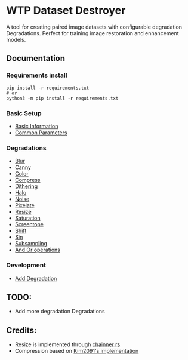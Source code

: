# WTP Dataset Destroyer
A tool for creating paired image datasets with configurable degradation Degradations. Perfect for training image restoration and enhancement models.

## Documentation
### Requirements install
```
pip install -r requirements.txt
# or
python3 -m pip install -r requirements.txt
```
### Basic Setup
- [Basic Information](https://github.com/umzi2/wtp_dataset_destroyer/blob/master/instructions/basic_info.md)
- [Common Parameters](https://github.com/umzi2/wtp_dataset_destroyer/blob/master/instructions/common.md)

### Degradations
- [Blur](https://github.com/umzi2/wtp_dataset_destroyer/blob/master/instructions/blur.md)
- [Canny](https://github.com/umzi2/wtp_dataset_destroyer/blob/master/instructions/canny.md)
- [Color](https://github.com/umzi2/wtp_dataset_destroyer/blob/master/instructions/color.md)
- [Compress](https://github.com/umzi2/wtp_dataset_destroyer/blob/master/instructions/compress.md)
- [Dithering](https://github.com/umzi2/wtp_dataset_destroyer/blob/master/instructions/dithering.md)
- [Halo](https://github.com/umzi2/wtp_dataset_destroyer/blob/master/instructions/halo.md)
- [Noise](https://github.com/umzi2/wtp_dataset_destroyer/blob/master/instructions/noise.md)
- [Pixelate](https://github.com/umzi2/wtp_dataset_destroyer/blob/master/instructions/pixelate.md)
- [Resize](https://github.com/umzi2/wtp_dataset_destroyer/blob/master/instructions/resize.md)
- [Saturation](https://github.com/umzi2/wtp_dataset_destroyer/blob/master/instructions/saturation.md)
- [Screentone](https://github.com/umzi2/wtp_dataset_destroyer/blob/master/instructions/screentone.md)
- [Shift](https://github.com/umzi2/wtp_dataset_destroyer/blob/master/instructions/shift.md)
- [Sin](https://github.com/umzi2/wtp_dataset_destroyer/blob/master/instructions/sin.md)
- [Subsampling](https://github.com/umzi2/wtp_dataset_destroyer/blob/master/instructions/subsampling.md)
- [And Or operations](https://github.com/umzi2/wtp_dataset_destroyer/blob/master/instructions/logical_operations
)
### Development
- [Add Degradation](https://github.com/umzi2/wtp_dataset_destroyer/blob/master/instructions/creators/add_degradation.md)

## TODO:
* Add more degradation Degradations

## Credits:
- Resize is implemented through [chainner rs](https://github.com/chaiNNer-org/chaiNNer-rs)
- Compression based on [Kim2091's implementation](https://github.com/Kim2091/helpful-scripts/blob/d413054eda3764fd04ec2c22fb3c3b6a5e61e31a/Dataset%20Destroyer/datasetDestroyer.py#L279)
